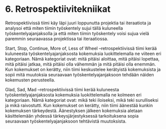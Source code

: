 # 6. Retrospektiivitekniikat

Retrospektiivissä tiimi käy läpi juuri loppunutta projektia tai iteraatiota ja analysoi että miten tiimin työskentely sujui tällä kuluneella työskentelyajanjaksolla ja että miten tiimin työskentely voisi sujua vielä paremmin seuraavassa projektissa tai iteraatiossa.

Start, Stop, Continue, More of, Less of Wheel –retrospektiivissä tiimi kerää kuluneesta työskentelyajanjaksosta kokemuksia luokittelemalla ne viiteen eri kategoriaan. Nämä kategoriat ovat: mitä pitäisi aloittaa, mitä pitäisi lopettaa, mitä pitäisi jatkaa, mitä pitäisi olla vähemmän ja mitä pitäisi olla enemmän. Kun kokemukset on kerätty, niin tiimi keskustelee kerätyistä kokemuksista ja sopii mitä muutoksia seuraavaan työskentelyajanjaksoon tehdään näiden kokemusten perusteella.

Glad, Sad, Mad –retrospektiivissä tiimi kerää kuluneesta työskentelyajanjaksosta kokemuksia luokittelemalla ne kolmeen eri kategoriaan. Nämä kategoriat ovat: mikä teki iloiseksi, mikä teki surulliseksi ja mikä raivostutti. Kun kokemukset on kerätty, niin tiimi äänestää kunkin kokemuksen tärkeydestä. Äänestyksen jälkeen kokemuksia aletaan käsittelemään yhdessä tärkeysjärjestyksessä tarkoituksena sopia seuraavaan työskentelyajanjaksoon tehtävistä muutoksista.
